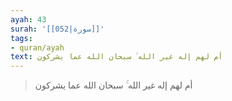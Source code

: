 ```yaml
---
ayah: 43
surah: '[[052|سورة]]'
tags:
- quran/ayah
text: أم لهم إله غير الله ۚ سبحان الله عما يشركون
---
```

> أم لهم إله غير الله ۚ سبحان الله عما يشركون
